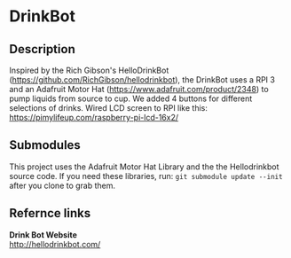 # DrinkBot
## Description
Inspired by the Rich Gibson's HelloDrinkBot (https://github.com/RichGibson/hellodrinkbot), the DrinkBot uses a RPI 3 and an Adafruit Motor Hat (https://www.adafruit.com/product/2348) to pump liquids from source to cup.  We added 4 buttons for different selections of drinks.
Wired LCD screen to RPI like this: https://pimylifeup.com/raspberry-pi-lcd-16x2/

## Submodules
This project uses the Adafruit Motor Hat Library and the the Hellodrinkbot source code. If you need these libraries, run:
`git submodule update --init` 
after you clone to grab them.


## Refernce links
__Drink Bot Website__  
http://hellodrinkbot.com/ 
